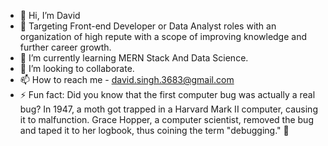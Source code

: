 - 👋 Hi, I’m David
- 👀 Targeting Front-end Developer or Data Analyst roles with an organization of high repute with a scope of improving knowledge and further career growth.
- 🌱 I’m currently learning MERN Stack And Data Science.
- 💞️ I’m looking to collaborate.
- 📫 How to reach me - david.singh.3683@gmail.com
- ⚡ Fun fact: Did you know that the first computer bug was actually a real bug?
                In 1947, a moth got trapped in a Harvard Mark II computer, causing it to malfunction.
                 Grace Hopper, a computer scientist, removed the bug and taped it to her logbook,
                  thus coining the term "debugging." 🐛

<!---
dabbu-17/dabbu-17 is a ✨ special ✨ repository because its `README.md` (this file) appears on your GitHub profile.
You can click the Preview link to take a look at your changes.
--->
